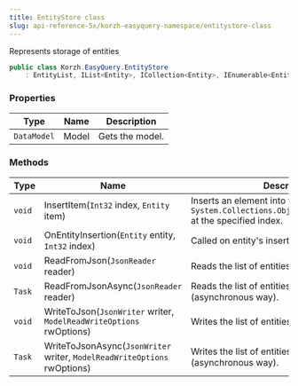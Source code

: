 ```yaml
---
title: EntityStore class
slug: api-reference-5x/korzh-easyquery-namespace/entitystore-class
---
```



Represents storage of entities
```csharp
public class Korzh.EasyQuery.EntityStore
    : EntityList, IList<Entity>, ICollection<Entity>, IEnumerable<Entity>, IEnumerable, IList, ICollection, IReadOnlyList<Entity>, IReadOnlyCollection<Entity>

```

### Properties

| Type | Name | Description | 
| --- | --- | --- | 
| `DataModel` | Model | Gets the model. | 


### Methods

| Type | Name | Description | 
| --- | --- | --- | 
| `void` | InsertItem(`Int32` index, `Entity` item) | Inserts an element into the `System.Collections.ObjectModel.Collection'1` at the specified index. | 
| `void` | OnEntityInsertion(`Entity` entity, `Int32` index) | Called on entity's insertion. | 
| `void` | ReadFromJson(`JsonReader` reader) | Reads the list of entities from JSON. | 
| `Task` | ReadFromJsonAsync(`JsonReader` reader) | Reads the list of entities from JSON (asynchronous way). | 
| `void` | WriteToJson(`JsonWriter` writer, `ModelReadWriteOptions` rwOptions) | Writes the list of entities to JSON. | 
| `Task` | WriteToJsonAsync(`JsonWriter` writer, `ModelReadWriteOptions` rwOptions) | Writes the list of entities to JSON (asynchronous way). |
